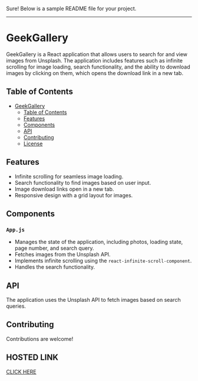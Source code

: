 <!-- @format -->

Sure! Below is a sample README file for your project.

---

# GeekGallery

GeekGallery is a React application that allows users to search for and view images from Unsplash. The application includes features such as infinite scrolling for image loading, search functionality, and the ability to download images by clicking on them, which opens the download link in a new tab.

## Table of Contents

- [GeekGallery](#geekgallery)
  - [Table of Contents](#table-of-contents)
  - [Features](#features)
  - [Components](#components)
  - [API](#api)
  - [Contributing](#contributing)
  - [License](#license)

## Features

- Infinite scrolling for seamless image loading.
- Search functionality to find images based on user input.
- Image download links open in a new tab.
- Responsive design with a grid layout for images.

## Components

### `App.js`

- Manages the state of the application, including photos, loading state, page number, and search query.
- Fetches images from the Unsplash API.
- Implements infinite scrolling using the `react-infinite-scroll-component`.
- Handles the search functionality.

## API

The application uses the Unsplash API to fetch images based on search queries.

## Contributing

Contributions are welcome!

## HOSTED LINK

[CLICK HERE]()
